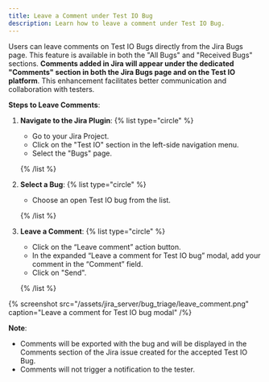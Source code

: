 ```yaml
---
title: Leave a Comment under Test IO Bug
description: Learn how to leave a comment under Test IO Bug.
---
```


Users can leave comments on Test IO Bugs directly from the Jira Bugs page. This feature is available in both the "All Bugs" and "Received Bugs" sections. **Comments added in Jira will appear under the dedicated "Comments" section in both the Jira Bugs page and on the Test IO platform**. This enhancement facilitates better communication and collaboration with testers.

**Steps to Leave Comments**:

1. **Navigate to the Jira Plugin**:
   {% list type="circle" %}

   - Go to your Jira Project.
   - Click on the "Test IO" section in the left-side navigation menu.
   - Select the "Bugs" page.

   {% /list %}

2. **Select a Bug**:
   {% list type="circle" %}

   - Choose an open Test IO bug from the list.

   {% /list %}

3. **Leave a Comment**:
   {% list type="circle" %}

   - Click on the “Leave comment” action button.
   - In the expanded “Leave a comment for Test IO bug” modal, add your comment in the “Comment” field.
   - Click on "Send".

   {% /list %}

{% screenshot src="/assets/jira_server/bug_triage/leave_comment.png" caption="Leave a comment for Test IO bug modal" /%}

**Note**:

- Comments will be exported with the bug and will be displayed in the Comments section of the Jira issue created for the accepted Test IO Bug.
- Comments will not trigger a notification to the tester.
